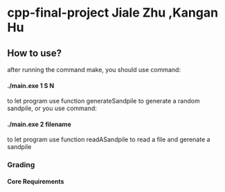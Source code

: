 # cpp-final-project Jiale Zhu ,Kangan Hu
## How to use?
after running the command make, you should use command:
#### ./main.exe 1 S N 
to let program use function generateSandpile to generate a random sandpile, or you use command:
#### ./main.exe 2 filename
to let program use function readASandpile to read a file and gerenate a sandpile

### Grading

#### Core Requirements

